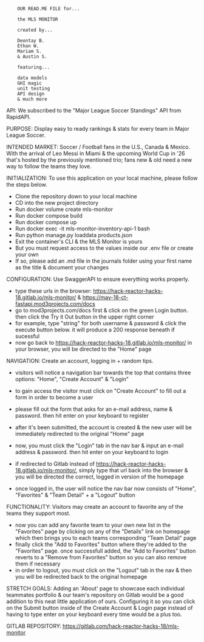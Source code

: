         OUR READ.ME FILE for...

        the MLS MONITOR

        created by...

        Deontay B.
        Ethan W.
        Mariam S.
        & Austin S.

        featuring...

        data models
        GHI magic
        unit testing
        API design
        & much more


API: We subscribed to the "Major League Soccer Standings" API from RapidAPI.

PURPOSE: Display easy to ready rankings & stats for every team in Major League Soccer.

INTENDED MARKET: Soccer / Football fans in the U.S., Canada & Mexico. With the arrival of Leo Messi in Miami & the upcoming World Cup in '26 that's hosted by the previously mentioned trio; fans new & old need a new way to follow the teams they love.



INITIALIZATION: To use this application on your local machine, please follow the steps below.

- Clone the repository down to your local machine
- CD into the new project directory
- Run docker volume create mls-monitor
- Run docker compose build
- Run docker compose up
- Run docker exec -it mls-monitor-inventory-api-1 bash
- Run python manage.py loaddata products.json
- Exit the container's CLI & the MLS Monitor is yours
- But you must request access to the values inside our .env file or create your own
- If so, please add an .md file in the journals folder using your first name as the title & document your changes

CONFIGURATION: Use SwaggerAPI to ensure everything works properly.

- type these urls in the browser: https://hack-reactor-hacks-18.gitlab.io/mls-monitor/ & https://may-18-ct-fastapi.mod3projects.com/docs
- go to mod3projects.com/docs first & click on the green Login button. then click the Try it Out button in the upper right corner
- for example, type "string" for both username & password & click the execute button below. it will produce a 200 response beneath if sucessful
- now go back to https://hack-reactor-hacks-18.gitlab.io/mls-monitor/ in your browser, you will be directed to the "Home" page

NAVIGATION: Create an account, logging in + random tips.

- visitors will notice a navigation bar towards the top that contains three options: "Home", "Create Account" & "Login"
- to gain access the visitor must click on "Create Account" to fill out a form in order to become a user
- please fill out the form that asks for an e-mail address, name & password. then hit enter on your keyboard to register
- after it's been submitted, the account is created & the new user will be immediately redirected to the original "Home" page

- now, you must click the "Login" tab in the nav bar & input an e-mail address & password. then hit enter on your keyboard to login
- if redirected to Gitlab instead of https://hack-reactor-hacks-18.gitlab.io/mls-monitor/, simply type that url back into the browser &
  you will be directed the correct, logged in version of the homepage
- once logged in, the user will notice the nav bar now consists of "Home", "Favorites" & "Team Detail" + a "Logout" button

FUNCTIONALITY: Visitors may create an account to favorite any of the teams they support most.

- now you can add any favorite team to your own new list in the "Favorites" page by clicking on any of the "Details" link on homepage
  which then brings you to each teams corresponding "Team Detail" page
- finally click the "Add to Favorites" button where they're added to the "Favorites" page. once successfull added, the "Add to Favorites"
  button reverts to a "Remove from Favorites" button so you can also remove them if necessary
- in order to logout, you must click on the "Logout" tab in the nav & then you will be redirected back to the original homepage



STRETCH GOALS: Adding an 'About' page to showcase each individual teammates portfolio & our team's repository on Gitlab would be a good addition to this neat little application of ours. Configuring it so you can click on the Submit button inside of the Create Account & Login page instead of having to type enter on your keyboard every time would be a plus too.

GITLAB REPOSITORY: https://gitlab.com/hack-reactor-hacks-18/mls-monitor

